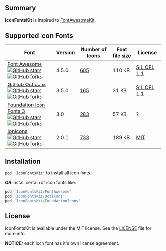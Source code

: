 ## Summary

**IconFontsKit** is inspired to [FontAwesomeKit](https://github.com/PrideChung/FontAwesomeKit).

## Supported Icon Fonts

| Font | Version | Number of Icons | Font file size | License |
| - | - | - | - | - |
| [Font Awesome](http://fontawesome.io)<br>[![GitHub stars](https://img.shields.io/github/stars/FortAwesome/Font-Awesome.svg?style=flat)](https://github.com/FortAwesome/Font-Awesome/stargazers) [![GitHub forks](https://img.shields.io/github/forks/FortAwesome/Font-Awesome.svg?style=flat)](https://github.com/FortAwesome/Font-Awesome/network) | 4.5.0 | [605](http://fontawesome.io/icons) | 110 KB | [SIL OFL 1.1](http://fontawesome.io/license) |
| [GitHub Octicons](https://octicons.github.com)<br>[![GitHub stars](https://img.shields.io/github/stars/github/octicons.svg?style=flat)](https://github.com/github/octicons/stargazers) [![GitHub forks](https://img.shields.io/github/forks/github/octicons.svg?style=flat)](https://github.com/github/octicons/network) | 3.5.0 | [165](https://octicons.github.com) | 31 KB | [SIL OFL 1.1](https://github.com/github/octicons/blob/master/LICENSE.txt) |
| [Foundation Icon Fonts 3](http://zurb.com/playground/foundation-icon-fonts-3)<br>[![GitHub stars](https://img.shields.io/github/stars/zurb/foundation-icon-fonts.svg?style=flat)](https://github.com/zurb/foundation-icon-fonts/stargazers) [![GitHub forks](https://img.shields.io/github/forks/zurb/foundation-icon-fonts.svg?style=flat)](https://github.com/zurb/foundation-icon-fonts/network) | 3.0 | [283](http://zurb.com/playground/foundation-icon-fonts-3#allicons) | 57 KB | ? |
| [Ionicons](http://ionicons.com)<br>[![GitHub stars](https://img.shields.io/github/stars/driftyco/ionicons.svg?style=flat)](https://github.com/driftyco/ionicons/stargazers) [![GitHub forks](https://img.shields.io/github/forks/driftyco/ionicons.svg?style=flat)](https://github.com/driftyco/ionicons/network) | 2.0.1 | [733](http://ionicons.com) | 189 KB | [MIT](https://github.com/driftyco/ionicons/blob/master/LICENSE) |

## Installation

`pod 'IconFontsKit'` to install all icon fonts.

***OR*** install certain of icon fonts like:

```ruby
pod 'IconFontsKit/FontAwesome'
pod 'IconFontsKit/Octicons'
pod 'IconFontsKit/FoundationIcons'
```

## License

IconFontsKit is available under the MIT license. See the [LICENSE](LICENSE) file for more info.

**NOTICE:** each icon font has it's own license agreement.
